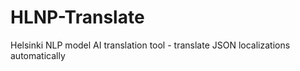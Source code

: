 # HLNP-Translate
Helsinki NLP model AI translation tool - translate JSON localizations automatically
